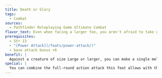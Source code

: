 ```yaml
---
title: Death or Glory
tags:
  - Combat
sources:
  - Pathfinder Roleplaying Game Ultimate Combat
flavor_text: Even when facing a larger foe, you aren't afraid to take great risks in order to finish the fight.
prerequisites:
  - Str 13
  - "[Power Attack](/feats/power-attack/)"
  - base attack bonus +6
benefit: |
  Against a creature of size Large or larger, you can make a single melee attack as a full-round action, gaining a +4 bonus on the attack roll, damage roll, and critical confirmation roll. You gain an additional +1 on this bonus at base attack bonus +11, +16, and +20 (for a maximum of +7 at base attack +20). After you resolve your attack, the opponent you attack can spend an immediate action to make a single melee attack against you with the same bonuses.
special: |
  You can combine the full-round action attack this feat allows with the benefit of [Vital Strike](/feats/vital-strike/), [Improved Vital Strike](/feats/improved-vital-strike/), or [Greater Vital Strike](/feats/greater-vital-strike/).
---
```



